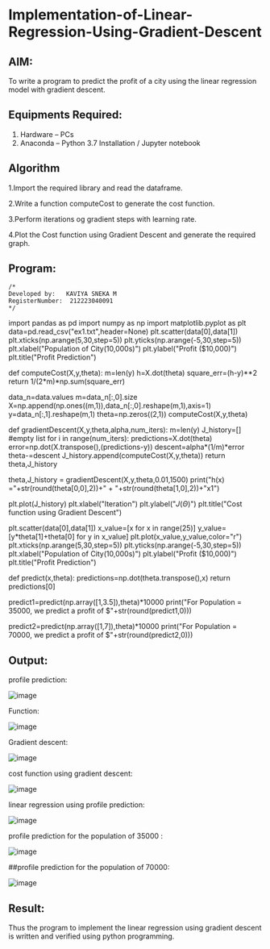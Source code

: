 # Implementation-of-Linear-Regression-Using-Gradient-Descent

## AIM:
To write a program to predict the profit of a city using the linear regression model with gradient descent.

## Equipments Required:
1. Hardware – PCs
2. Anaconda – Python 3.7 Installation / Jupyter notebook

## Algorithm
1.Import the required library and read the dataframe.

2.Write a function computeCost to generate the cost function.

3.Perform iterations og gradient steps with learning rate.

4.Plot the Cost function using Gradient Descent and generate the required graph.

## Program:
```
/*
Developed by:   KAVIYA SNEKA M
RegisterNumber:  212223040091
*/
```

import pandas as pd
import numpy as np
import matplotlib.pyplot as plt
data=pd.read_csv("ex1.txt",header=None)
plt.scatter(data[0],data[1])
plt.xticks(np.arange(5,30,step=5))
plt.yticks(np.arange(-5,30,step=5))
plt.xlabel("Population of City(10,000s)")
plt.ylabel("Profit ($10,000)")
plt.title("Profit Prediction")

def computeCost(X,y,theta):
    m=len(y) 
    h=X.dot(theta) 
    square_err=(h-y)**2
    return 1/(2*m)*np.sum(square_err) 

data_n=data.values
m=data_n[:,0].size
X=np.append(np.ones((m,1)),data_n[:,0].reshape(m,1),axis=1)
y=data_n[:,1].reshape(m,1)
theta=np.zeros((2,1))
computeCost(X,y,theta) 

def gradientDescent(X,y,theta,alpha,num_iters):
    m=len(y)
    J_history=[] #empty list
    for i in range(num_iters):
        predictions=X.dot(theta)
        error=np.dot(X.transpose(),(predictions-y))
        descent=alpha*(1/m)*error
        theta-=descent
        J_history.append(computeCost(X,y,theta))
    return theta,J_history

theta,J_history = gradientDescent(X,y,theta,0.01,1500)
print("h(x) ="+str(round(theta[0,0],2))+" + "+str(round(theta[1,0],2))+"x1")

plt.plot(J_history)
plt.xlabel("Iteration")
plt.ylabel("$J(\Theta)$")
plt.title("Cost function using Gradient Descent")

plt.scatter(data[0],data[1])
x_value=[x for x in range(25)]
y_value=[y*theta[1]+theta[0] for y in x_value]
plt.plot(x_value,y_value,color="r")
plt.xticks(np.arange(5,30,step=5))
plt.yticks(np.arange(-5,30,step=5))
plt.xlabel("Population of City(10,000s)")
plt.ylabel("Profit ($10,000)")
plt.title("Profit Prediction")

def predict(x,theta):
    predictions=np.dot(theta.transpose(),x)
    return predictions[0]

predict1=predict(np.array([1,3.5]),theta)*10000
print("For Population = 35000, we predict a profit of $"+str(round(predict1,0)))

predict2=predict(np.array([1,7]),theta)*10000
print("For Population = 70000, we predict a profit of $"+str(round(predict2,0)))




## Output:

profile prediction:

![image](https://github.com/kaviya546/Implementation-of-Linear-Regression-Using-Gradient-Descent/assets/150368823/c3fe8bcd-7347-4e86-8b93-59708caff22f)

Function:

![image](https://github.com/kaviya546/Implementation-of-Linear-Regression-Using-Gradient-Descent/assets/150368823/4dd8198f-12e0-4ef2-a523-f5c400182e85)

Gradient descent:

![image](https://github.com/kaviya546/Implementation-of-Linear-Regression-Using-Gradient-Descent/assets/150368823/e439155e-56c0-43fe-aa19-0ac381bdc5f4)

cost function using gradient descent:

![image](https://github.com/kaviya546/Implementation-of-Linear-Regression-Using-Gradient-Descent/assets/150368823/c76ddd5c-b52f-4384-a71f-b95e07423122)

linear regression using profile prediction:

![image](https://github.com/kaviya546/Implementation-of-Linear-Regression-Using-Gradient-Descent/assets/150368823/6e733bd2-fa22-4f63-b88f-9c1e33464425)

profile prediction for the population of 35000 :

![image](https://github.com/kaviya546/Implementation-of-Linear-Regression-Using-Gradient-Descent/assets/150368823/441ab910-317a-4309-be32-e880e409c512)

##profile prediction for the population of 70000:

![image](https://github.com/kaviya546/Implementation-of-Linear-Regression-Using-Gradient-Descent/assets/150368823/7f580853-356e-4320-b049-74c2eede984c)

## Result:
Thus the program to implement the linear regression using gradient descent is written and verified using python programming.
